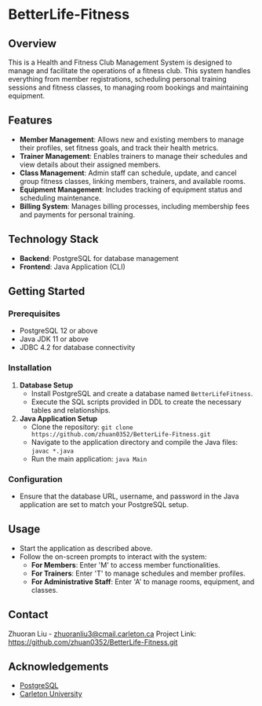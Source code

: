 # BetterLife-Fitness

## Overview
This is a Health and Fitness Club Management System is designed to manage and facilitate the operations of a fitness club. This system handles everything from member registrations, scheduling personal training sessions and fitness classes, to managing room bookings and maintaining equipment.

## Features
- **Member Management**: Allows new and existing members to manage their profiles, set fitness goals, and track their health metrics.
- **Trainer Management**: Enables trainers to manage their schedules and view details about their assigned members.
- **Class Management**: Admin staff can schedule, update, and cancel group fitness classes, linking members, trainers, and available rooms.
- **Equipment Management**: Includes tracking of equipment status and scheduling maintenance.
- **Billing System**: Manages billing processes, including membership fees and payments for personal training.

## Technology Stack
- **Backend**: PostgreSQL for database management
- **Frontend**: Java Application (CLI)

## Getting Started

### Prerequisites
- PostgreSQL 12 or above
- Java JDK 11 or above
- JDBC 4.2 for database connectivity

### Installation
1. **Database Setup**
   - Install PostgreSQL and create a database named `BetterLifeFitness`.
   - Execute the SQL scripts provided in DDL to create the necessary tables and relationships.
2. **Java Application Setup**
   - Clone the repository: `git clone https://github.com/zhuan0352/BetterLife-Fitness.git`
   - Navigate to the application directory and compile the Java files: `javac *.java`
   - Run the main application: `java Main`

### Configuration
- Ensure that the database URL, username, and password in the Java application are set to match your PostgreSQL setup.

## Usage
- Start the application as described above.
- Follow the on-screen prompts to interact with the system:
  - **For Members**: Enter 'M' to access member functionalities.
  - **For Trainers**: Enter 'T' to manage schedules and member profiles.
  - **For Administrative Staff**: Enter 'A' to manage rooms, equipment, and classes.

## Contact
Zhuoran Liu - zhuoranliu3@cmail.carleton.ca 
Project Link: https://github.com/zhuan0352/BetterLife-Fitness.git

## Acknowledgements
- [PostgreSQL](https://www.postgresql.org/)
- [Carleton University](#)
